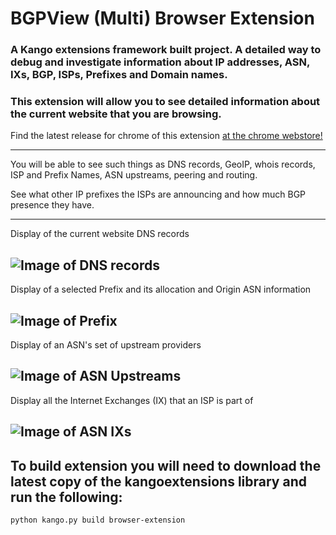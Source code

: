 # BGPView (Multi) Browser Extension

### A Kango extensions framework built project. A detailed way to debug and investigate information about IP addresses, ASN, IXs, BGP, ISPs, Prefixes and Domain names.

### This extension will allow you to see detailed information about the current website that you are browsing.

Find the latest release for chrome of this extension [at the chrome webstore!](https://chrome.google.com/webstore/detail/bgpview/ffmkebnpkfkeoogeaphmdkpglgcdfdgg)

----
You will be able to see such things as DNS records, GeoIP, whois records, ISP and Prefix Names, ASN upstreams, peering and routing.

See what other IP prefixes the ISPs are announcing and how much BGP presence they have.

----
Display of the current website DNS records

![Image of DNS records](http://i.imgur.com/4TDFqXp.png)
----
Display of a selected Prefix and its allocation and Origin ASN information

![Image of Prefix](http://i.imgur.com/aRIGdkW.png)
----
Display of an ASN's set of upstream providers

![Image of ASN Upstreams](http://i.imgur.com/WJtohJz.png)
----
Display all the Internet Exchanges (IX) that an ISP is part of

![Image of ASN IXs](http://i.imgur.com/21ifM5U.png)
----

## To build extension you will need to download the latest copy of the kangoextensions library and run the following:

 ```
 python kango.py build browser-extension
 ```
